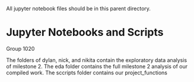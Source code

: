 All jupyter notebook files should be in this parent directory.

# Jupyter Notebooks and Scripts
Group 1020

The folders of dylan, nick, and nikita contain the exploratory data analysis of milestone 2.
The eda folder contains the full milestone 2 analysis of our compiled work. 
The sccripts folder contains our project_functions

